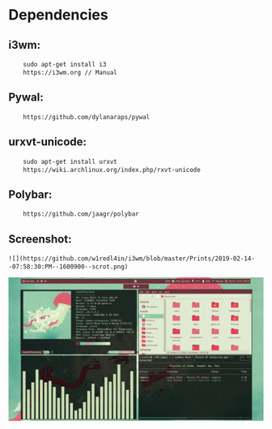# Dependencies
    
  ## i3wm: 
        sudo apt-get install i3
        https://i3wm.org // Manual
        
  ## Pywal:
        https://github.com/dylanaraps/pywal
    
  ## urxvt-unicode:
        sudo apt-get install urxvt
        https://wiki.archlinux.org/index.php/rxvt-unicode
        
  ## Polybar:
        https://github.com/jaagr/polybar

## Screenshot: 
    ![](https://github.com/w1redl4in/i3wm/blob/master/Prints/2019-02-14--07:58:30:PM--1600900--scrot.png)
![](https://github.com/w1redl4in/.dotfiles/blob/master/Prints/Screenshot_2.png)




